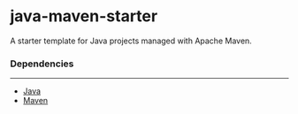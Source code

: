 # java-maven-starter

A starter template for Java projects managed with Apache Maven.

### Dependencies
---

- [Java][1]
- [Maven][2]

[1]: https://adoptopenjdk.net/?variant=openjdk16&jvmVariant=hotspot
[2]: https://maven.apache.org/download.cgi

